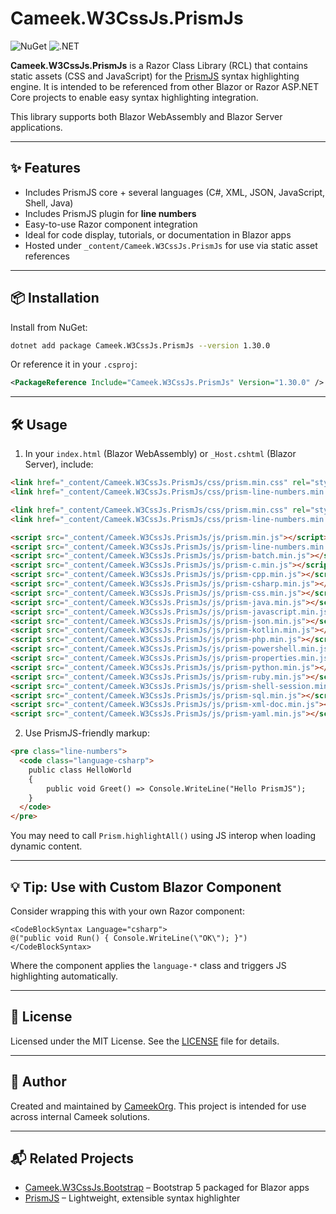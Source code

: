 ﻿# Cameek.W3CssJs.PrismJs

![NuGet](https://img.shields.io/nuget/v/Cameek.W3CssJs.PrismJs?label=NuGet&logo=nuget)
![.NET](https://img.shields.io/badge/.NET-8.0-blue?logo=dotnet)

**Cameek.W3CssJs.PrismJs** is a Razor Class Library (RCL) that contains static assets (CSS and JavaScript) for the [PrismJS](https://prismjs.com/) syntax highlighting engine. It is intended to be referenced from other Blazor or Razor ASP.NET Core projects to enable easy syntax highlighting integration.

This library supports both Blazor WebAssembly and Blazor Server applications.

---

## ✨ Features

- Includes PrismJS core + several languages (C#, XML, JSON, JavaScript, Shell, Java)
- Includes PrismJS plugin for **line numbers**
- Easy-to-use Razor component integration
- Ideal for code display, tutorials, or documentation in Blazor apps
- Hosted under `_content/Cameek.W3CssJs.PrismJs` for use via static asset references

---

## 📦 Installation

Install from NuGet:

```bash
dotnet add package Cameek.W3CssJs.PrismJs --version 1.30.0
```

Or reference it in your `.csproj`:

```xml
<PackageReference Include="Cameek.W3CssJs.PrismJs" Version="1.30.0" />
```

---

## 🛠 Usage

1. In your `index.html` (Blazor WebAssembly) or `_Host.cshtml` (Blazor Server), include:

```html
<link href="_content/Cameek.W3CssJs.PrismJs/css/prism.min.css" rel="stylesheet" />
<link href="_content/Cameek.W3CssJs.PrismJs/css/prism-line-numbers.min.css" rel="stylesheet" />

<link href="_content/Cameek.W3CssJs.PrismJs/css/prism.min.css" rel="stylesheet" />
<link href="_content/Cameek.W3CssJs.PrismJs/css/prism-line-numbers.min.css" rel="stylesheet" />

<script src="_content/Cameek.W3CssJs.PrismJs/js/prism.min.js"></script>
<script src="_content/Cameek.W3CssJs.PrismJs/js/prism-line-numbers.min.js"></script>
<script src="_content/Cameek.W3CssJs.PrismJs/js/prism-batch.min.js"></script>
<script src="_content/Cameek.W3CssJs.PrismJs/js/prism-c.min.js"></script>
<script src="_content/Cameek.W3CssJs.PrismJs/js/prism-cpp.min.js"></script>
<script src="_content/Cameek.W3CssJs.PrismJs/js/prism-csharp.min.js"></script>
<script src="_content/Cameek.W3CssJs.PrismJs/js/prism-css.min.js"></script>
<script src="_content/Cameek.W3CssJs.PrismJs/js/prism-java.min.js"></script>
<script src="_content/Cameek.W3CssJs.PrismJs/js/prism-javascript.min.js"></script>
<script src="_content/Cameek.W3CssJs.PrismJs/js/prism-json.min.js"></script>
<script src="_content/Cameek.W3CssJs.PrismJs/js/prism-kotlin.min.js"></script>
<script src="_content/Cameek.W3CssJs.PrismJs/js/prism-php.min.js"></script>
<script src="_content/Cameek.W3CssJs.PrismJs/js/prism-powershell.min.js"></script>
<script src="_content/Cameek.W3CssJs.PrismJs/js/prism-properties.min.js"></script>
<script src="_content/Cameek.W3CssJs.PrismJs/js/prism-python.min.js"></script>
<script src="_content/Cameek.W3CssJs.PrismJs/js/prism-ruby.min.js"></script>
<script src="_content/Cameek.W3CssJs.PrismJs/js/prism-shell-session.min.js"></script>
<script src="_content/Cameek.W3CssJs.PrismJs/js/prism-sql.min.js"></script>
<script src="_content/Cameek.W3CssJs.PrismJs/js/prism-xml-doc.min.js"></script>
<script src="_content/Cameek.W3CssJs.PrismJs/js/prism-yaml.min.js"></script>
```

2. Use PrismJS-friendly markup:

```html
<pre class="line-numbers">
  <code class="language-csharp">
    public class HelloWorld
    {
        public void Greet() => Console.WriteLine("Hello PrismJS");
    }
  </code>
</pre>
```

You may need to call `Prism.highlightAll()` using JS interop when loading dynamic content.

---

## 💡 Tip: Use with Custom Blazor Component

Consider wrapping this with your own Razor component:

```razor
<CodeBlockSyntax Language="csharp">
@("public void Run() { Console.WriteLine(\"OK\"); }")
</CodeBlockSyntax>
```

Where the component applies the `language-*` class and triggers JS highlighting automatically.

---

## 📄 License

Licensed under the MIT License. See the [LICENSE](LICENSE) file for details.

---

## 👤 Author

Created and maintained by [CameekOrg](https://github.com/cameekorg). This project is intended for use across internal Cameek solutions.

---

## 📬 Related Projects

- [Cameek.W3CssJs.Bootstrap](https://www.nuget.org/packages/Cameek.W3CssJs.Bootstrap) – Bootstrap 5 packaged for Blazor apps
- [PrismJS](https://prismjs.com/) – Lightweight, extensible syntax highlighter

